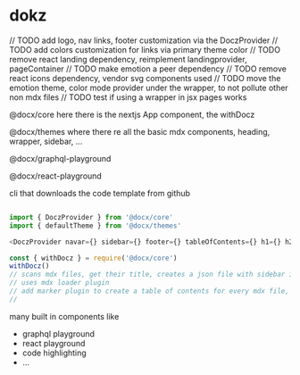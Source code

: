 # dokz




// TODO add logo, nav links, footer customization via the DoczProvider
// TODO add colors customization for links via primary theme color
// TODO remove react landing dependency, reimplement landingprovider, pageContainer
// TODO make emotion a peer dependency
// TODO remove react icons dependency, vendor svg components used
// TODO move the emotion theme, color mode provider under the wrapper, to not pollute other non mdx files
// TODO test if using a wrapper in jsx pages works



@docx/core
here there is the nextjs App component, the withDocz

@docx/themes
where there re all the basic mdx components, heading, wrapper, sidebar, ...

@docx/graphql-playground

@docx/react-playground

cli that downloads the code template from github




```js

import { DoczProvider } from '@docx/core'
import { defaultTheme } from '@docx/themes'

<DoczProvider navar={} sidebar={} footer={} tableOfContents={} h1={} h2={} {...defaultTheme} />

```


```js
const { withDocz } = require('@docx/core')
withDocz()
// scans mdx files, get their title, creates a json file with sidebar info
// uses mdx loader plugin
// add marker plugin to create a table of contents for every mdx file, inject this toc in an exported meta of the mdx file
// 
```

many built in components like

- graphql playground
- react playground
- code highlighting
- ...
